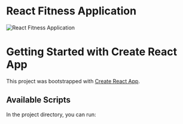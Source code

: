 # React Fitness Application

![React Fitness Application](https://i.ibb.co/Yt9spGc/image.png)
# Getting Started with Create React App

This project was bootstrapped with [Create React App](https://github.com/facebook/create-react-app).

## Available Scripts

In the project directory, you can run:

